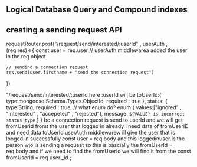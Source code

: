 Logical Database Query and Compound indexes
--------------------------------------------

## creating a sending request API


requestRouter.post("/request/send/interested/:userId" , userAuth , (req,res)=>{
    const user = req.user // userAuth middlewarea added the user in the req object

    // sendind a connection request
    res.send(user.firstname + "send the connection request")
})


"/request/send/interested/:userId  here :userId  will be  toUserId:{
        type:mongoose.Schema.Types.ObjectId,
        required : true
    },
     status: {
        type:String,
        required : true,
        // what enum do?
        enum:{
            values:["ignored" , "interested" , "accepeted" , "rejected"],
            message: `${VALUE} is incorrect status type`
        }
     }  bc a connection request is send to userId and we will get fromUserId fromt the user that logged in already
        i need data of fromUserID and need data toUserId  userAuth middlewarew ill give the user that is looged in successfully const user = req.body and this loggedinuser is the person wjo is sending a request 
        so this is bascially the fromUserId = req.body and if we need to find the fromUserId we will find it from the 
        const fromUserId = req.user._id ;
